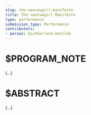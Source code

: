 ```yaml
---
slug: the-neocowgirl-manifesto
title: The neoCowgirl Manifesto
type: performance
submission_type: Performance
contributors:
- person: $sutherland-matilda
---
```


# $PROGRAM_NOTE

(...)

# $ABSTRACT

(...)